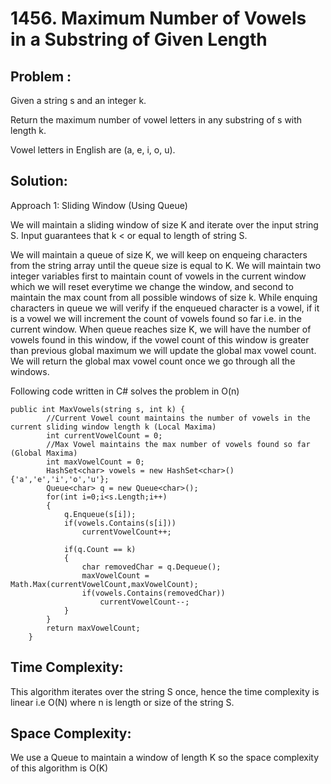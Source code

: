 # 1456. Maximum Number of Vowels in a Substring of Given Length

## Problem : 

Given a string s and an integer k.

Return the maximum number of vowel letters in any substring of s with length k.

Vowel letters in English are (a, e, i, o, u).

## Solution: 

Approach 1: Sliding Window (Using Queue)

We will maintain a sliding window of size K and iterate over the input string S. 
Input guarantees that k < or equal to length of string S. 

We will maintain a queue of size K, we will keep on enqueing characters from the string array until the queue size is equal to K.
We will maintain two integer variables first to maintain count of vowels in the current window which we will reset everytime we change the window, and second to maintain the max count from all possible windows of size k. 
While enquing characters in queue we will verify if the enqueued character is a vowel, if it is a vowel we will increment the count of vowels found so far i.e. in the current window. When queue reaches size K, we will have the number of vowels found in this window, if the vowel count of this window is greater than previous global maximum we will update the global max vowel count. 
We will return the global max vowel count once we go through all the windows.

Following code written in C# solves the problem in O(n)
```
public int MaxVowels(string s, int k) {
        //Current Vowel count maintains the number of vowels in the current sliding window length k (Local Maxima)
        int currentVowelCount = 0;
        //Max Vowel maintains the max number of vowels found so far (Global Maxima)
        int maxVowelCount = 0;
        HashSet<char> vowels = new HashSet<char>(){'a','e','i','o','u'};
        Queue<char> q = new Queue<char>();        
        for(int i=0;i<s.Length;i++)
        {
            q.Enqueue(s[i]);            
            if(vowels.Contains(s[i]))
                currentVowelCount++;
            
            if(q.Count == k)
            {
                char removedChar = q.Dequeue();
                maxVowelCount = Math.Max(currentVowelCount,maxVowelCount);
                if(vowels.Contains(removedChar))
                    currentVowelCount--;
            }
        }       
        return maxVowelCount;
    }
```

## Time Complexity: 
This algorithm iterates over the string S once, hence the time complexity is linear i.e O(N) where n is length or size of the string S. 

## Space Complexity: 
We use a Queue to maintain a window of length K so the space complexity of this algorithm is O(K) 
